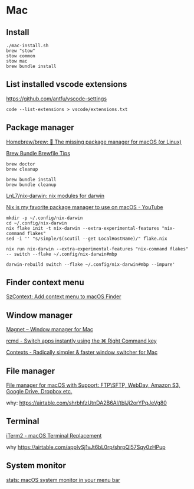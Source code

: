 # Mac

## Install

```shell
./mac-install.sh
brew "stow"
stow common
stow mac
brew bundle install
```

## List installed vscode extensions

https://github.com/antfu/vscode-settings

```shell
code --list-extensions > vscode/extensions.txt
```

## Package manager

[Homebrew/brew: 🍺 The missing package manager for macOS (or Linux)](https://github.com/Homebrew/brew)


[Brew Bundle Brewfile Tips](https://gist.github.com/ChristopherA/a579274536aab36ea9966f301ff14f3f)

```shell
brew doctor
brew cleanup

brew bundle install
brew bundle cleanup
```


[LnL7/nix-darwin: nix modules for darwin](https://github.com/LnL7/nix-darwin)

[Nix is my favorite package manager to use on macOS - YouTube](https://www.youtube.com/watch?v=Z8BL8mdzWHI)

```shell
mkdir -p ~/.config/nix-darwin                                                                                   
cd ~/.config/nix-darwin
nix flake init -t nix-darwin --extra-experimental-features "nix-command flakes"
sed -i '' "s/simple/$(scutil --get LocalHostName)/" flake.nix

nix run nix-darwin --extra-experimental-features "nix-command flakes" -- switch --flake ~/.config/nix-darwin#mbp

darwin-rebuild switch --flake ~/.config/nix-darwin#mbp --impure'  
```


## Finder context menu

[SzContext: Add context menu to macOS Finder](https://github.com/RoadToDream/SzContext)

## Window manager

[Magnet – Window manager for Mac](https://magnet.crowdcafe.com/)

[rcmd - Switch apps instantly using the ⌘ Right Command key](https://lowtechguys.com/rcmd/)

[Contexts - Radically simpler & faster window switcher for Mac](https://contexts.co/)



## File manager

[File manager for macOS with Support: FTP\SFTP, WebDav, Amazon S3, Google Drive, Dropbox etc.](https://commander-one.com/)

why: https://airtable.com/shrbhfzUtnDA2B6Al/tblJj2orYPqJeVg80

## Terminal

[iTerm2 - macOS Terminal Replacement](https://iterm2.com/)

why https://airtable.com/appIvSj1vJt6bL0rp/shrpQI57Sqy0zHPup

## System monitor

[stats: macOS system monitor in your menu bar](https://github.com/exelban/stats)

